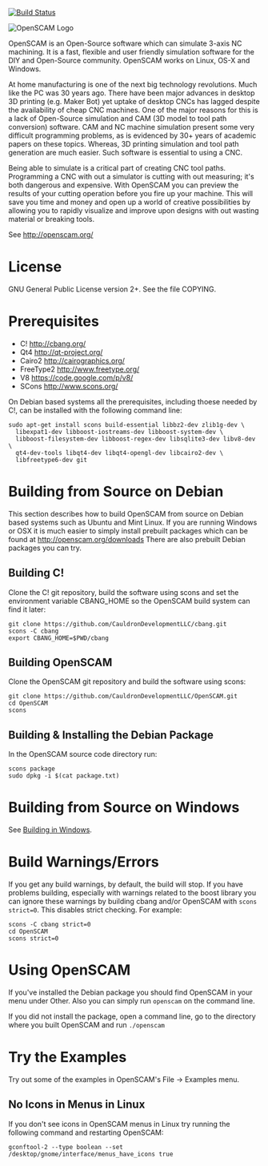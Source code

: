 [![Build Status](https://travis-ci.org/CauldronDevelopmentLLC/cbang.svg)](https://travis-ci.org/CauldronDevelopmentLLC/cbang)

![OpenSCAM Logo][1]

OpenSCAM is an ​Open-Source software which can simulate 3-axis NC
machining. It is a fast, flexible and user friendly simulation
software for the DIY and Open-Source community.  OpenSCAM works on
Linux, OS-X and Windows.

At home manufacturing is one of the next big technology
revolutions. Much like the PC was 30 years ago. There have been major
advances in desktop 3D printing (e.g. ​Maker Bot) yet uptake of desktop
CNCs has lagged despite the availability of ​cheap CNC machines. One of
the major reasons for this is a lack of Open-Source simulation and CAM
(3D model to tool path conversion) software. CAM and NC machine
simulation present some very difficult programming problems, as is
evidenced by 30+ years of academic papers on these topics. Whereas, 3D
printing simulation and tool path generation are much easier. Such
software is essential to using a CNC.

Being able to simulate is a critical part of creating CNC tool
paths. Programming a CNC with out a simulator is cutting with out
measuring; it's both dangerous and expensive. With OpenSCAM you can
preview the results of your cutting operation before you fire up your
machine. This will save you time and money and open up a world of
creative possibilities by allowing you to rapidly visualize and
improve upon designs with out wasting material or breaking tools.

See http://openscam.org/

# License
GNU General Public License version 2+.  See the file COPYING.

# Prerequisites
  - C! http://cbang.org/
  - Qt4 http://qt-project.org/
  - Cairo2 http://cairographics.org/
  - FreeType2 http://www.freetype.org/
  - V8 https://code.google.com/p/v8/
  - SCons http://www.scons.org/

On Debian based systems all the prerequisites, including thoese needed
by C!, can be installed with the following command line:

    sudo apt-get install scons build-essential libbz2-dev zlib1g-dev \
      libexpat1-dev libboost-iostreams-dev libboost-system-dev \
      libboost-filesystem-dev libboost-regex-dev libsqlite3-dev libv8-dev \
      qt4-dev-tools libqt4-dev libqt4-opengl-dev libcairo2-dev \
      libfreetype6-dev git

# Building from Source on Debian
This section describes how to build OpenSCAM from source on Debian based
systems such as Ubuntu and Mint Linux.  If you are running Windows or OSX
it is much easier to simply install prebuilt packages which can be found
at http://openscam.org/downloads  There are also prebuilt Debian packages
you can try.

## Building C!

Clone the C! git repository, build the software using scons and set the
environment variable CBANG_HOME so the OpenSCAM build system can find it
later:

    git clone https://github.com/CauldronDevelopmentLLC/cbang.git
    scons -C cbang
    export CBANG_HOME=$PWD/cbang

## Building OpenSCAM

Clone the OpenSCAM git repository and build the software using scons:

    git clone https://github.com/CauldronDevelopmentLLC/OpenSCAM.git
    cd OpenSCAM
    scons

## Building & Installing the Debian Package

In the OpenSCAM source code directory run:

    scons package
    sudo dpkg -i $(cat package.txt)

# Building from Source on Windows
See [Building in Windows](Building_In_Windows.md).

# Build Warnings/Errors
If you get any build warnings, by default, the build will stop.  If you have
problems building, especially with warnings related to the boost library you
can ignore these warnings by building cbang and/or OpenSCAM with
`scons strict=0`.  This disables strict checking.  For example:

    scons -C cbang strict=0
    cd OpenSCAM
    scons strict=0

# Using OpenSCAM

If you've installed the Debian package you should find OpenSCAM in your menu
under Other.  Also you can simply run `openscam` on the command line.

If you did not install the package, open a command line, go to the directory
where you built OpenSCAM and run `./openscam`

# Try the Examples

Try out some of the examples in OpenSCAM's File -> Examples menu.

## No Icons in Menus in Linux
If you don't see icons in OpenSCAM menus in Linux try running the following
command and restarting OpenSCAM:

    gconftool-2 --type boolean --set /desktop/gnome/interface/menus_have_icons true

[1]: https://raw.github.com/jcoffland/OpenSCAM/master/images/openscam-logo.png
